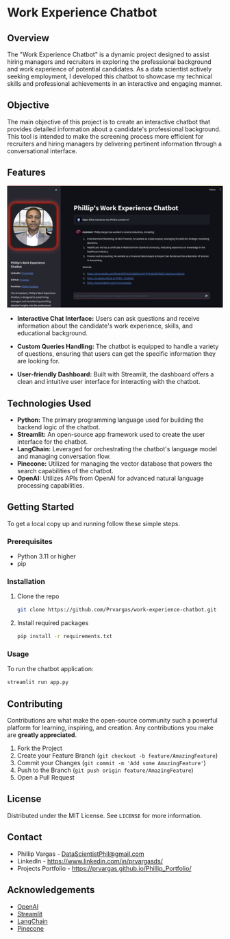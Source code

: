 
# Work Experience Chatbot

## Overview
The "Work Experience Chatbot" is a dynamic project designed to assist hiring managers and recruiters in exploring the professional background and work experience of potential candidates. As a data scientist actively seeking employment, I developed this chatbot to showcase my technical skills and professional achievements in an interactive and engaging manner.

## Objective
The main objective of this project is to create an interactive chatbot that provides detailed information about a candidate's professional background. This tool is intended to make the screening process more efficient for recruiters and hiring managers by delivering pertinent information through a conversational interface.

## Features
![UI Screenshot](imgs/04-UI_Screenshot_1.png)


- **Interactive Chat Interface:** Users can ask questions and receive information about the candidate's work experience, skills, and educational background.

- **Custom Queries Handling:** The chatbot is equipped to handle a variety of questions, ensuring that users can get the specific information they are looking for.
- **User-friendly Dashboard:** Built with Streamlit, the dashboard offers a clean and intuitive user interface for interacting with the chatbot.

## Technologies Used
- **Python:** The primary programming language used for building the backend logic of the chatbot.
- **Streamlit:** An open-source app framework used to create the user interface for the chatbot.
- **LangChain:** Leveraged for orchestrating the chatbot's language model and managing conversation flow.
- **Pinecone:** Utilized for managing the vector database that powers the search capabilities of the chatbot.
- **OpenAI:** Utilizes APIs from OpenAI for advanced natural language processing capabilities.

## Getting Started
To get a local copy up and running follow these simple steps.

### Prerequisites
- Python 3.11 or higher
- pip

### Installation
1. Clone the repo
   ```sh
   git clone https://github.com/Prvargas/work-experience-chatbot.git
   ```
2. Install required packages
   ```sh
   pip install -r requirements.txt
   ```

### Usage
To run the chatbot application:
```sh
streamlit run app.py
```

## Contributing
Contributions are what make the open-source community such a powerful platform for learning, inspiring, and creation. Any contributions you make are **greatly appreciated**.

1. Fork the Project
2. Create your Feature Branch (`git checkout -b feature/AmazingFeature`)
3. Commit your Changes (`git commit -m 'Add some AmazingFeature'`)
4. Push to the Branch (`git push origin feature/AmazingFeature`)
5. Open a Pull Request

## License
Distributed under the MIT License. See `LICENSE` for more information.

## Contact
- Phillip Vargas - DataScientistPhil@gmail.com
- LinkedIn - https://www.linkedin.com/in/prvargasds/
- Projects Portfolio - https://prvargas.github.io/Phillip_Portfolio/ 

## Acknowledgements
- [OpenAI](https://www.openai.com/)
- [Streamlit](https://streamlit.io/)
- [LangChain](https://langchain.com/)
- [Pinecone](https://www.pinecone.io/)
